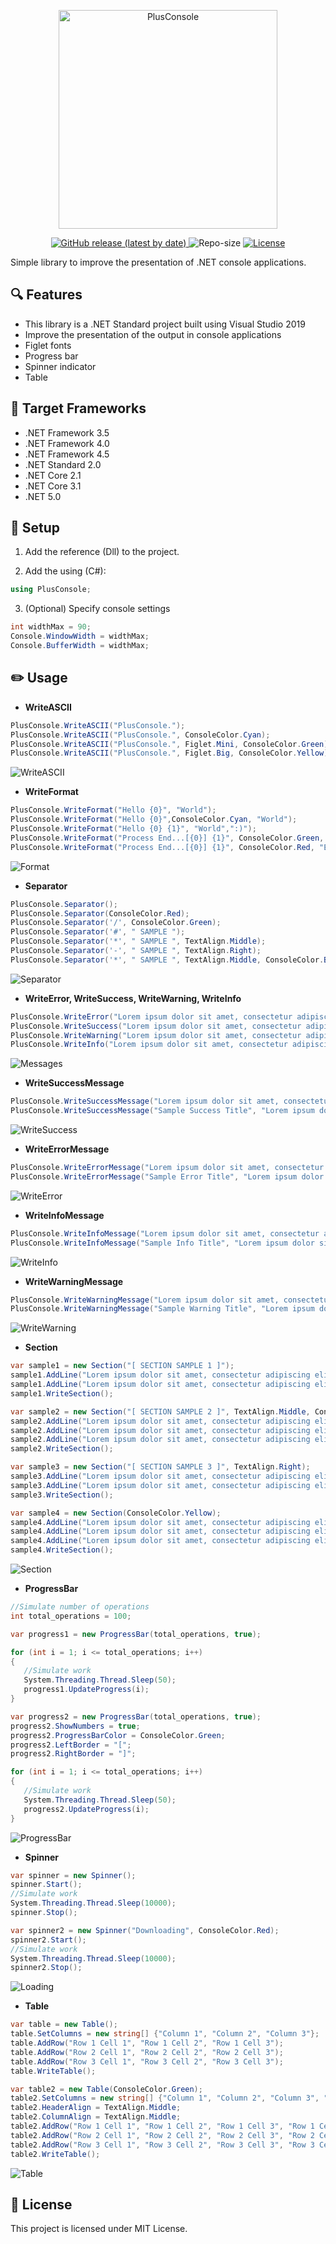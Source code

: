 <p align="center">
   <img alt="PlusConsole" width="350" src="https://user-images.githubusercontent.com/25779434/129614681-3cf7bc78-e393-4091-89f4-b70c4a7ba327.png">
</p>

<p align="center">
   <a href="https://github.com/Spartanx10000/PlusConsole/releases">
      <img alt="GitHub release (latest by date)" src="https://img.shields.io/github/v/release/Spartanx10000/PlusConsole">
   </a>
   
   <a>
      <img alt="Repo-size" src="https://img.shields.io/github/repo-size/Spartanx10000/PlusConsole">
   </a>
   
   <a href="https://github.com/Spartanx10000/PlusConsole/blob/master/LICENSE">
      <img alt="License" src="https://img.shields.io/github/license/Spartanx10000/PlusConsole">
   </a>   
</p>

Simple library to improve the presentation of .NET console applications.

## :mag: Features
- This library is a .NET Standard project built using Visual Studio 2019
- Improve the presentation of the output in console applications
- Figlet fonts 
- Progress bar
- Spinner indicator
- Table

## :pushpin: Target Frameworks
- .NET Framework 3.5
- .NET Framework 4.0
- .NET Framework 4.5
- .NET Standard 2.0
- .NET Core 2.1
- .NET Core 3.1
- .NET 5.0

   
## :wrench: Setup
1. Add the reference (Dll) to the project.

2. Add the using (C#):
```csharp
using PlusConsole;
```

3. (Optional) Specify console settings
```csharp
int widthMax = 90;
Console.WindowWidth = widthMax;
Console.BufferWidth = widthMax;
```

## :pencil2: Usage

- **WriteASCII**
```csharp
PlusConsole.WriteASCII("PlusConsole.");
PlusConsole.WriteASCII("PlusConsole.", ConsoleColor.Cyan);
PlusConsole.WriteASCII("PlusConsole.", Figlet.Mini, ConsoleColor.Green);
PlusConsole.WriteASCII("PlusConsole.", Figlet.Big, ConsoleColor.Yellow);     
```
![WriteASCII](https://user-images.githubusercontent.com/25779434/66510459-51340800-ea92-11e9-941a-e28862fd5c1a.png)

- **WriteFormat**
```csharp
PlusConsole.WriteFormat("Hello {0}", "World");
PlusConsole.WriteFormat("Hello {0}",ConsoleColor.Cyan, "World");
PlusConsole.WriteFormat("Hello {0} {1}", "World",":)");
PlusConsole.WriteFormat("Process End...[{0}] {1}", ConsoleColor.Green, "OK", "2 Records");
PlusConsole.WriteFormat("Process End...[{0}] {1}", ConsoleColor.Red, "Error", "404");
```
![Format](https://user-images.githubusercontent.com/25779434/124818566-6d473080-df28-11eb-98e9-9615473ef685.png)

- **Separator**
```csharp
PlusConsole.Separator();
PlusConsole.Separator(ConsoleColor.Red);
PlusConsole.Separator('/', ConsoleColor.Green);
PlusConsole.Separator('#', " SAMPLE ");
PlusConsole.Separator('*', " SAMPLE ", TextAlign.Middle);
PlusConsole.Separator('-', " SAMPLE ", TextAlign.Right);
PlusConsole.Separator('*', " SAMPLE ", TextAlign.Middle, ConsoleColor.Blue);     
```
![Separator](https://user-images.githubusercontent.com/25779434/66511455-31054880-ea94-11e9-93a7-c076c216e5f2.png)

- **WriteError, WriteSuccess, WriteWarning, WriteInfo**
```csharp
PlusConsole.WriteError("Lorem ipsum dolor sit amet, consectetur adipiscing elit.");
PlusConsole.WriteSuccess("Lorem ipsum dolor sit amet, consectetur adipiscing elit.");
PlusConsole.WriteWarning("Lorem ipsum dolor sit amet, consectetur adipiscing elit.");
PlusConsole.WriteInfo("Lorem ipsum dolor sit amet, consectetur adipiscing elit.");     
```
![Messages](https://user-images.githubusercontent.com/25779434/124818673-8e0f8600-df28-11eb-8c01-37a1c58b0962.png)

- **WriteSuccessMessage**
```csharp
PlusConsole.WriteSuccessMessage("Lorem ipsum dolor sit amet, consectetur adipiscing elit. Phasellus posuere condimentum ex, nec cursus augue feugiat vitae. Aliquam fringilla lorem et sodales ullamcorper. Integer sollicitudin urna auctor nulla iaculis ultricies.");
PlusConsole.WriteSuccessMessage("Sample Success Title", "Lorem ipsum dolor sit amet, consectetur adipiscing elit. Phasellus posuere condimentum ex, nec cursus augue feugiat vitae. Aliquam fringilla lorem et sodales ullamcorper. Integer sollicitudin urna auctor nulla iaculis ultricies.");
```
![WriteSuccess](https://user-images.githubusercontent.com/25779434/66511664-95c0a300-ea94-11e9-950b-eb1231406c2d.png)

- **WriteErrorMessage**
```csharp
PlusConsole.WriteErrorMessage("Lorem ipsum dolor sit amet, consectetur adipiscing elit. Phasellus posuere condimentum ex, nec cursus augue feugiat vitae. Aliquam fringilla lorem et sodales ullamcorper. Integer sollicitudin urna auctor nulla iaculis ultricies.");
PlusConsole.WriteErrorMessage("Sample Error Title", "Lorem ipsum dolor sit amet, consectetur adipiscing elit. Phasellus posuere condimentum ex, nec cursus augue feugiat vitae. Aliquam fringilla lorem et sodales ullamcorper. Integer sollicitudin urna auctor nulla iaculis ultricies.");
```
![WriteError](https://user-images.githubusercontent.com/25779434/66511835-f4861c80-ea94-11e9-8f13-e662383bcea4.png)

- **WriteInfoMessage**
```csharp
PlusConsole.WriteInfoMessage("Lorem ipsum dolor sit amet, consectetur adipiscing elit. Phasellus posuere condimentum ex, nec cursus augue feugiat vitae. Aliquam fringilla lorem et sodales ullamcorper. Integer sollicitudin urna auctor nulla iaculis ultricies.");
PlusConsole.WriteInfoMessage("Sample Info Title", "Lorem ipsum dolor sit amet, consectetur adipiscing elit. Phasellus posuere condimentum ex, nec cursus augue feugiat vitae. Aliquam fringilla lorem et sodales ullamcorper. Integer sollicitudin urna auctor nulla iaculis ultricies.");
```
![WriteInfo](https://user-images.githubusercontent.com/25779434/68891703-a214cd00-06de-11ea-962b-fc9b16b3f059.png)

- **WriteWarningMessage**
```csharp
PlusConsole.WriteWarningMessage("Lorem ipsum dolor sit amet, consectetur adipiscing elit. Phasellus posuere condimentum ex, nec cursus augue feugiat vitae. Aliquam fringilla lorem et sodales ullamcorper. Integer sollicitudin urna auctor nulla iaculis ultricies.");
PlusConsole.WriteWarningMessage("Sample Warning Title", "Lorem ipsum dolor sit amet, consectetur adipiscing elit. Phasellus posuere condimentum ex, nec cursus augue feugiat vitae. Aliquam fringilla lorem et sodales ullamcorper. Integer sollicitudin urna auctor nulla iaculis ultricies.");
```
![WriteWarning](https://user-images.githubusercontent.com/25779434/68891784-ccff2100-06de-11ea-914d-c7813628e1d1.png)

- **Section**
```csharp
var sample1 = new Section("[ SECTION SAMPLE 1 ]");
sample1.AddLine("Lorem ipsum dolor sit amet, consectetur adipiscing elit.");
sample1.AddLine("Lorem ipsum dolor sit amet, consectetur adipiscing elit.");
sample1.WriteSection();

var sample2 = new Section("[ SECTION SAMPLE 2 ]", TextAlign.Middle, ConsoleColor.Blue);
sample2.AddLine("Lorem ipsum dolor sit amet, consectetur adipiscing elit.");
sample2.AddLine("Lorem ipsum dolor sit amet, consectetur adipiscing elit.", TextAlign.Middle);
sample2.AddLine("Lorem ipsum dolor sit amet, consectetur adipiscing elit.", TextAlign.Right);
sample2.WriteSection();

var sample3 = new Section("[ SECTION SAMPLE 3 ]", TextAlign.Right);
sample3.AddLine("Lorem ipsum dolor sit amet, consectetur adipiscing elit.");
sample3.AddLine("Lorem ipsum dolor sit amet, consectetur adipiscing elit.");
sample3.WriteSection();

var sample4 = new Section(ConsoleColor.Yellow);
sample4.AddLine("Lorem ipsum dolor sit amet, consectetur adipiscing elit.");
sample4.AddLine("Lorem ipsum dolor sit amet, consectetur adipiscing elit.");
sample4.AddLine("Lorem ipsum dolor sit amet, consectetur adipiscing elit.");
sample4.WriteSection();
```
![Section](https://user-images.githubusercontent.com/25779434/124818876-ca42e680-df28-11eb-8d58-0e2f465ff762.png)

- **ProgressBar**
```csharp
//Simulate number of operations
int total_operations = 100;

var progress1 = new ProgressBar(total_operations, true);

for (int i = 1; i <= total_operations; i++)
{
   //Simulate work
   System.Threading.Thread.Sleep(50);
   progress1.UpdateProgress(i);
}

var progress2 = new ProgressBar(total_operations, true);
progress2.ShowNumbers = true;
progress2.ProgressBarColor = ConsoleColor.Green;
progress2.LeftBorder = "[";
progress2.RightBorder = "]";

for (int i = 1; i <= total_operations; i++)
{
   //Simulate work
   System.Threading.Thread.Sleep(50);
   progress2.UpdateProgress(i);
}
```
![ProgressBar](https://user-images.githubusercontent.com/25779434/68892653-b0fc7f00-06e0-11ea-9077-d0bb74c6020f.png)

- **Spinner**
```csharp
var spinner = new Spinner();
spinner.Start();
//Simulate work
System.Threading.Thread.Sleep(10000);
spinner.Stop();

var spinner2 = new Spinner("Downloading", ConsoleColor.Red);
spinner2.Start();
//Simulate work
System.Threading.Thread.Sleep(10000);
spinner2.Stop();
```
![Loading](https://user-images.githubusercontent.com/25779434/68892957-5dd6fc00-06e1-11ea-92a5-a84d7c3ab15d.png)

- **Table**
```csharp
var table = new Table();
table.SetColumns = new string[] {"Column 1", "Column 2", "Column 3"};
table.AddRow("Row 1 Cell 1", "Row 1 Cell 2", "Row 1 Cell 3");
table.AddRow("Row 2 Cell 1", "Row 2 Cell 2", "Row 2 Cell 3");
table.AddRow("Row 3 Cell 1", "Row 3 Cell 2", "Row 3 Cell 3");
table.WriteTable();

var table2 = new Table(ConsoleColor.Green);
table2.SetColumns = new string[] {"Column 1", "Column 2", "Column 3", "Column 4"};
table2.HeaderAlign = TextAlign.Middle;
table2.ColumnAlign = TextAlign.Middle;
table2.AddRow("Row 1 Cell 1", "Row 1 Cell 2", "Row 1 Cell 3", "Row 1 Cell 4");
table2.AddRow("Row 2 Cell 1", "Row 2 Cell 2", "Row 2 Cell 3", "Row 2 Cell 4");
table2.AddRow("Row 3 Cell 1", "Row 3 Cell 2", "Row 3 Cell 3", "Row 3 Cell 4");
table2.WriteTable();
```
![Table](https://user-images.githubusercontent.com/25779434/124819070-02e2c000-df29-11eb-9ef1-d7ebaa9e4dc9.png)

## :memo: License
This project is licensed under MIT License.
